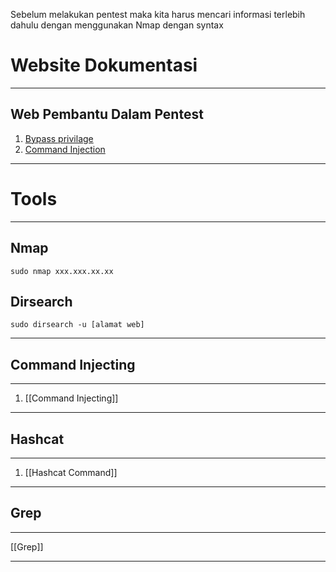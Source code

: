 Sebelum melakukan pentest maka kita harus mencari informasi terlebih dahulu dengan menggunakan Nmap
dengan syntax
# Website Dokumentasi
---
## Web Pembantu Dalam Pentest
1. [Bypass privilage](https://gtfobins.github.io/)
2. [Command Injection](https://www.revshells.com/)

---
# Tools
***
## Nmap
```
sudo nmap xxx.xxx.xx.xx
```
## Dirsearch
```
sudo dirsearch -u [alamat web]
```
---
## Command Injecting
---
1. [[Command Injecting]]
---
## Hashcat
---
1. [[Hashcat Command]]

---


## Grep
---
[[Grep]]

---
